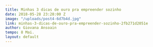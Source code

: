 ```yaml
---
title: Minhas 3 dicas de ouro pra empreender sozinho
date: 2018-05-28 23:28:00 Z
image: "/uploads/post4-6d7b4d.jpg"
link: minhas-3-dicas-de-ouro-pra-empreender-sozinho-2fb271d2051e
author: Giovana Ansoain
tempo: 8 Mai.
layout: default
---
```


